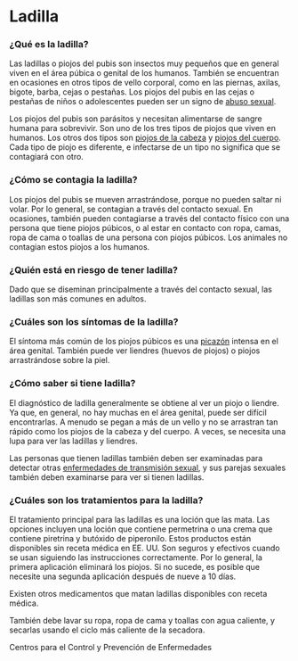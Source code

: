 Ladilla
=======


### ¿Qué es la ladilla?


Las ladillas o piojos del pubis son insectos muy pequeños que en general viven en el área púbica o genital de los humanos. También se encuentran en ocasiones en otros tipos de vello corporal, como en las piernas, axilas, bigote, barba, cejas o pestañas. Los piojos del pubis en las cejas o pestañas de niños o adolescentes pueden ser un signo de [abuso sexual](https://medlineplus.gov/spanish/childsexualabuse.html).


Los piojos del pubis son parásitos y necesitan alimentarse de sangre humana para sobrevivir. Son uno de los tres tipos de piojos que viven en humanos. Los otros dos tipos son [piojos de la cabeza](https://medlineplus.gov/spanish/headlice.html) y [piojos del cuerpo](https://medlineplus.gov/spanish/bodylice.html). Cada tipo de piojo es diferente, e infectarse de un tipo no significa que se contagiará con otro.


### ¿Cómo se contagia la ladilla?


Los piojos del pubis se mueven arrastrándose, porque no pueden saltar ni volar. Por lo general, se contagian a través del contacto sexual. En ocasiones, también pueden contagiarse a través del contacto físico con una persona que tiene piojos púbicos, o al estar en contacto con ropa, camas, ropa de cama o toallas de una persona con piojos púbicos. Los animales no contagian estos piojos a los humanos.


### ¿Quién está en riesgo de tener ladilla?


Dado que se diseminan principalmente a través del contacto sexual, las ladillas son más comunes en adultos.


### ¿Cuáles son los síntomas de la ladilla?


El síntoma más común de los piojos púbicos es una [picazón](https://medlineplus.gov/spanish/itching.html) intensa en el área genital. También puede ver liendres (huevos de piojos) o piojos arrastrándose sobre la piel.


### ¿Cómo saber si tiene ladilla?


El diagnóstico de ladilla generalmente se obtiene al ver un piojo o liendre. Ya que, en general, no hay muchas en el área genital, puede ser difícil encontrarlas. A menudo se pegan a más de un vello y no se arrastran tan rápido como los piojos de la cabeza y del cuerpo. A veces, se necesita una lupa para ver las ladillas y liendres.


Las personas que tienen ladillas también deben ser examinadas para detectar otras [enfermedades de transmisión sexual](https://medlineplus.gov/spanish/sexuallytransmitteddiseases.html), y sus parejas sexuales también deben examinarse para ver si tienen ladillas.


### ¿Cuáles son los tratamientos para la ladilla?


El tratamiento principal para las ladillas es una loción que las mata. Las opciones incluyen una loción que contiene permetrina o una crema que contiene piretrina y butóxido de piperonilo. Estos productos están disponibles sin receta médica en EE. UU. Son seguros y efectivos cuando se usan siguiendo las instrucciones correctamente. Por lo general, la primera aplicación eliminará los piojos. Si no sucede, es posible que necesite una segunda aplicación después de nueve a 10 días.


Existen otros medicamentos que matan ladillas disponibles con receta médica.


También debe lavar su ropa, ropa de cama y toallas con agua caliente, y secarlas usando el ciclo más caliente de la secadora.


Centros para el Control y Prevención de Enfermedades

